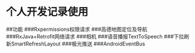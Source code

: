 
# 个人开发记录使用

##功能
###Rxpermissions权限请求
###高德地图定位及导航
###RxJava+Retrofit网络请求
###相机
###语音播报TextToSpeech
###下拉刷新SmartRefreshLayout
###极光推送
###AndroidEventBus